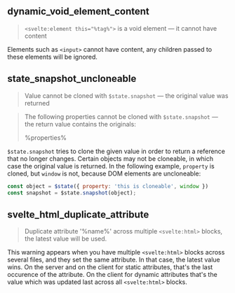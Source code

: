 ## dynamic_void_element_content

> `<svelte:element this="%tag%">` is a void element — it cannot have content

Elements such as `<input>` cannot have content, any children passed to these elements will be ignored.

## state_snapshot_uncloneable

> Value cannot be cloned with `$state.snapshot` — the original value was returned

> The following properties cannot be cloned with `$state.snapshot` — the return value contains the originals:
>
> %properties%

`$state.snapshot` tries to clone the given value in order to return a reference that no longer changes. Certain objects may not be cloneable, in which case the original value is returned. In the following example, `property` is cloned, but `window` is not, because DOM elements are uncloneable:

```js
const object = $state({ property: 'this is cloneable', window })
const snapshot = $state.snapshot(object);
```

## svelte_html_duplicate_attribute

> Duplicate attribute '%name%' across multiple `<svelte:html>` blocks, the latest value will be used.

This warning appears when you have multiple `<svelte:html>` blocks across several files, and they set the same attribute. In that case, the latest value wins. On the server and on the client for static attributes, that's the last occurence of the attribute. On the client for dynamic attributes that's the value which was updated last across all `<svelte:html>` blocks.
